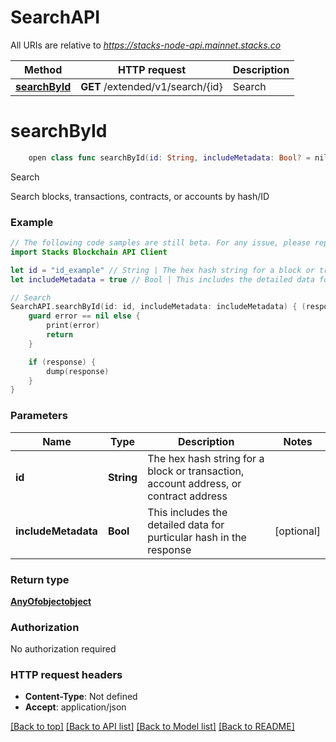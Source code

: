 # SearchAPI

All URIs are relative to *https://stacks-node-api.mainnet.stacks.co*

Method | HTTP request | Description
------------- | ------------- | -------------
[**searchById**](SearchAPI.md#searchbyid) | **GET** /extended/v1/search/{id} | Search


# **searchById**
```swift
    open class func searchById(id: String, includeMetadata: Bool? = nil, completion: @escaping (_ data: AnyOfobjectobject?, _ error: Error?) -> Void)
```

Search

Search blocks, transactions, contracts, or accounts by hash/ID

### Example
```swift
// The following code samples are still beta. For any issue, please report via http://github.com/OpenAPITools/openapi-generator/issues/new
import Stacks Blockchain API Client

let id = "id_example" // String | The hex hash string for a block or transaction, account address, or contract address
let includeMetadata = true // Bool | This includes the detailed data for purticular hash in the response (optional)

// Search
SearchAPI.searchById(id: id, includeMetadata: includeMetadata) { (response, error) in
    guard error == nil else {
        print(error)
        return
    }

    if (response) {
        dump(response)
    }
}
```

### Parameters

Name | Type | Description  | Notes
------------- | ------------- | ------------- | -------------
 **id** | **String** | The hex hash string for a block or transaction, account address, or contract address | 
 **includeMetadata** | **Bool** | This includes the detailed data for purticular hash in the response | [optional] 

### Return type

[**AnyOfobjectobject**](AnyOfobjectobject.md)

### Authorization

No authorization required

### HTTP request headers

 - **Content-Type**: Not defined
 - **Accept**: application/json

[[Back to top]](#) [[Back to API list]](../README.md#documentation-for-api-endpoints) [[Back to Model list]](../README.md#documentation-for-models) [[Back to README]](../README.md)

